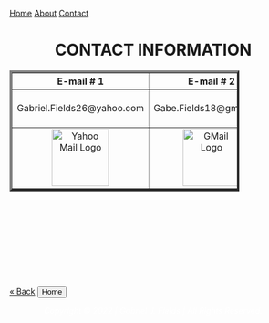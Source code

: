 <!DOCTYPE html>
<html lang="en" dir="ltr">
<style>
  body {
    background-image: url("BackGround.jpg");
  }

  body {
    margin: 0;
    font-family: Arial, Helvetica, sans-serif;
  }

  .topnav {
    overflow: hidden;
    background-color: #333;
  }

  .topnav a {
    float: left;
    display: block;
    color: #f2f2f2;
    text-align: center;
    padding: 14px 16px;
    text-decoration: none;
    font-size: 17px;
  }

  .topnav a:hover {
    background-color: Grey;
    color: white;
  }

  .topnav a.active {
    background-color: Black;
    color: Grey;
  }

  .topnav .icon {
    display: none;
  }

  @media screen and (max-width: 600px) {
    .topnav a:not(:first-child) {
      display: none;
    }

    .topnav a.icon {
      float: right;
      display: block;
    }
  }

  @media screen and (max-width: 600px) {
    .topnav.responsive {
      position: relative;
    }

    .topnav.responsive .icon {
      position: absolute;
      right: 0;
      top: 0;
    }

    .topnav.responsive a {
      float: none;
      display: block;
      text-align: left;
    }
  }

  .circle {
    background-color: black;
    ;
    border: 5px solid black;
    height: 300px;
    border-radius: 50%;
    -moz-border-radius: 50%;
    -webkit-border-radius: 50%;
    width: 300px;
  }

  a {
    text-decoration: none;
    display: inline-block;
    padding: 10px 20px;
  }

  a:hover {
    background-color: Silver;
    color: White;
  }

  .previous {
    background-color: Grey;
    color: White;
  }

  .btn {
    background-color: Grey;
    border: none;
    color: White;
    padding: 12px 16px;
    font-size: 16px;
    cursor: pointer;
  }

  /* Darker background on mouse-over */
  .btn:hover {
    background-color: silver;
    color: White;
  }

  p1 {
    color: White;
    font-size: 20px;
    font-family: serif;
  }

  .p2 {
    font-weight: 300;
    color: white;
    font-family: serif;
    font-style: normal;
    font-size: 20px;
  }

  h1 {
    color: Grey;
    font-family: serif;
  }

  h2 {
    color: Grey;
    font-family: serif;
  }

  ol {
    color: White;
    font-family: serif;
  }

  th {
    color: White;
    font-family: serif;
  }

  td {
    color: White;
    font-family: serif;
  }

  table {
    border-color: Silver;
  }

  }

  .footer {
    position: relative;
    left: 0;
    bottom: 0;
    width: 100%;
    background-color: none;
    color: white;
    text-align: center;
  }
</style>

<head>
  <meta charset="utf-8">
  <title>Gabriel J Fields Website | Contact Me</title>
</head>

<div class="topnav" id="myTopnav">
  <a href="index.html" class="active">Home</a>
  <a href="aboutme.html">About</a>
  <a href="contactme.html">Contact</a>
  <a href="javascript:void(0);" class="icon" onclick="myFunction()">
    <i class="fa fa-bars"></i>
  </a>
</div>

<div style="padding-left:16px">

</div>

<script>
  function myFunction() {
    var x = document.getElementById("myTopnav");
    if (x.className === "topnav") {
      x.className += " responsive";
    } else {
      x.className = "topnav";
    }
  }
</script>

<body>
  <h1>
    <center>
      CONTACT INFORMATION
    </center>
  </h1>

  <table style="width:80%" border="4" white align="center">
    <tr>
      <th>E-mail # 1</th>
      <th>E-mail # 2</th>
      <th>LinkedIn</th>
    </tr>
    <tr align="center">
      <td>Gabriel.Fields26@yahoo.com</td>
      <td>Gabe.Fields18@gmail.com</td>
      <td><strong>gabriel-fields-01423322a</strong></td>
    </tr>
    </tr>
    <tr align="center">
      <td><a href="https://login.yahoo.com/?.lang=en-US&src=homepage&activity=ybar-signin&pspid=2023538075&done=https%3A%2F%2Fwww.yahoo.com%2F&add=1"><img src="Yahoo_logo.png" height="100" width="100" align="center" alt=" Yahoo Mail Logo"></a></td>
      <td><a href="https://accounts.google.com/signin/v2/identifier?service=mail&passive=true&rm=false&continue=https%3A%2F%2Fmail.google.com%2Fmail%2F%26ogbl%2F&ss=1&scc=1&ltmpl=default&ltmplcache=2&emr=1&osid=1&flowName=GlifWebSignIn&flowEntry=ServiceLogin"><img
            src="Gmail_logo.jpg" height="100" width="100" align="center" alt=" GMail Logo"></a></td>
      <td><a href="https://www.linkedin.com/in/gabriel-fields-01423322a/"><img src="linkedIn_logo.png" height="100" width="100" align="center" alt="LinkedIn Logo"></a></td>
    </tr>
  </table>

  </br>
  </br>
  </br>
  </br>
  </br>
  </br>
  </br>
  </br>


  <a href="aboutme.html" class="previous">&laquo; Back</a>
  <button class="btn" onclick="window.location.href='index.html';">
    Home
  </button></br>
  <p style="color:white" align="center"><em>Copyright © 2022 | Gabriel J. Fields | All Rights Reserved.</em></p>
</body>

</html>

